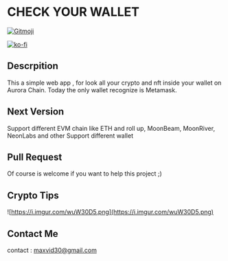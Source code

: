 # CHECK YOUR WALLET

<a href="https://gitmoji.dev">
  <img src="https://img.shields.io/badge/gitmoji-%20😜%20😍-FFDD67.svg?style=flat-square" alt="Gitmoji">
</a>

[![ko-fi](https://ko-fi.com/img/githubbutton_sm.svg)](https://ko-fi.com/A0A72UVP8)

## Descrpition

This a simple web app , for look all your crypto and nft inside your wallet on Aurora Chain. Today the only wallet recognize is Metamask.

## Next Version

Support different EVM chain like ETH and roll up, MoonBeam, MoonRiver, NeonLabs and other
Support different wallet

## Pull Request

Of course is welcome if you want to help this project ;)

## Crypto Tips

![https://i.imgur.com/wuW30D5.png](https://i.imgur.com/wuW30D5.png)

## Contact Me

contact : [maxvid30@gmail.com](mailto:maxvid30@gmail.com)
